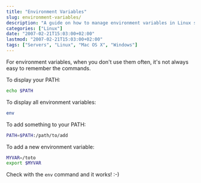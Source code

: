 ```yaml
---
title: "Environment Variables"
slug: environment-variables/
description: "A guide on how to manage environment variables in Linux systems."
categories: ["Linux"]
date: "2007-02-21T15:03:00+02:00"
lastmod: "2007-02-21T15:03:00+02:00"
tags: ["Servers", "Linux", "Mac OS X", "Windows"]
---
```


For environment variables, when you don't use them often, it's not always easy to remember the commands.

To display your PATH:

```bash
echo $PATH
```

To display all environment variables:

```bash
env
```

To add something to your PATH:

```bash
PATH=$PATH:/path/to/add
```

To add a new environment variable:

```bash
MYVAR=/toto
export $MYVAR
```

Check with the `env` command and it works! :-)
